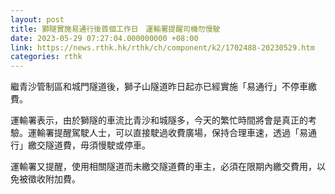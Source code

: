 ```yaml
---
layout: post
title: 獅隧實施易通行後首個工作日　運輸署提醒司機勿慢駛
date: 2023-05-29 07:27:04.000000000 +08:00
link: https://news.rthk.hk/rthk/ch/component/k2/1702488-20230529.htm
categories: rthk
---
```


繼青沙管制區和城門隧道後，獅子山隧道昨日起亦已經實施「易通行」不停車繳費。

運輸署表示，由於獅隧的車流比青沙和城隧多，今天的繁忙時間將會是真正的考驗。運輸署提醒駕駛人士，可以直接駛過收費廣場，保持合理車速，透過「易通行」繳交隧道費，毋須慢駛或停車。

運輸署又提醒，使用相關隧道而未繳交隧道費的車主，必須在限期內繳交費用，以免被徵收附加費。
